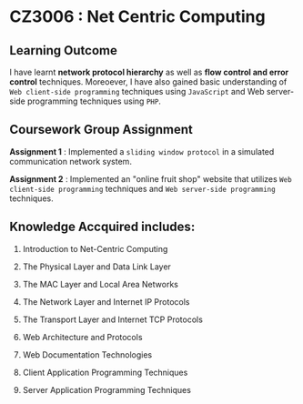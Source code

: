 # CZ3006 : Net Centric Computing

## Learning Outcome
I have learnt **network protocol hierarchy** as well as **flow control and error control** techniques. Moreoever, I have also gained basic understanding of ``Web client-side programming`` techniques using ``JavaScript`` and Web server-side programming techniques using ``PHP``.

## Coursework Group Assignment

**Assignment 1** : Implemented a ``sliding window protocol`` in a simulated communication network system.

**Assignment 2** : Implemented an "online fruit shop" website that utilizes ``Web client-side programming`` techniques and ``Web server-side programming`` techniques.


## Knowledge Accquired includes: 

1. Introduction to Net-Centric Computing

2. The Physical Layer and Data Link Layer

3. The MAC Layer and Local Area Networks

4. The Network Layer and Internet IP Protocols

5. The Transport Layer and Internet TCP Protocols

6. Web Architecture and Protocols

7. Web Documentation Technologies

8. Client Application Programming Techniques

9. Server Application Programming Techniques




